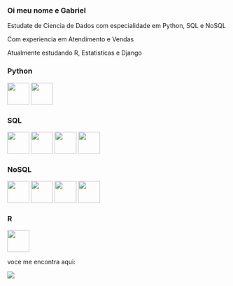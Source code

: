 ### Oi meu nome e Gabriel

Estudate de Ciencia de Dados com especialidade em Python, SQL e NoSQL

Com experiencia em Atendimento e Vendas

Atualmente estudando R, Estatisticas e Django

### Python
<div display = 'inline'>
  <img wigth = '50' height = '50' src="https://cdn.jsdelivr.net/gh/devicons/devicon/icons/python/python-original.svg" />
  <img wigth = '50' height = '50' src="https://cdn.jsdelivr.net/gh/devicons/devicon/icons/django/django-plain.svg" />
</div>

### SQL
<div display = 'inline'>
  <img wigth = '50' height = '50' src="https://cdn.jsdelivr.net/gh/devicons/devicon/icons/mysql/mysql-original-wordmark.svg" />
  <img wigth = '50' height = '50' src="https://cdn.jsdelivr.net/gh/devicons/devicon/icons/postgresql/postgresql-original-wordmark.svg" />
  <img wigth = '50' height = '50' src="https://cdn.jsdelivr.net/gh/devicons/devicon/icons/sqlite/sqlite-original-wordmark.svg" />
  <img wigth = '50' height = '50' src="https://cdn.jsdelivr.net/gh/devicons/devicon/icons/oracle/oracle-original.svg" />
</div>

### NoSQL
<div display = 'inline'>
  <img wigth = '50' height = '50' src="https://cdn.jsdelivr.net/gh/devicons/devicon/icons/mongodb/mongodb-original-wordmark.svg" />
  <img wigth = '50' height = '50' src="https://cdn.jsdelivr.net/gh/devicons/devicon/icons/redis/redis-original-wordmark.svg" />
  <img wigth = '50' height = '50' src="https://cdn.jsdelivr.net/gh/devicons/devicon/icons/couchdb/couchdb-original-wordmark.svg" />
  <img wigth = '50' height = '50' src="https://cdn.jsdelivr.net/gh/devicons/devicon/icons/firebase/firebase-plain-wordmark.svg" />
</div>

### R
<div display = 'inline'>
  <img wigth = '50' height = '50' src="https://cdn.jsdelivr.net/gh/devicons/devicon/icons/r/r-original.svg" />
</div>

voce me encontra aqui:
<div display = 'inline'>
  <a href='https://www.linkedin.com/in/gabriel-freitas-meneses-da-silva-b78476272/'>
  <img src="https://img.shields.io/badge/linkedin-%230077B5.svg?style=for-the-badge&logo=linkedin&logoColor=white" />
</div>
